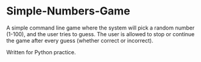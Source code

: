 # Simple-Numbers-Game
A simple command line game where the system will pick a random number (1-100), and the user tries to guess. The user is allowed to stop or continue the game after every guess (whether correct or incorrect).

Written for Python practice.
